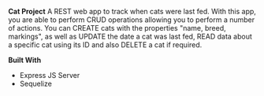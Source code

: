 **Cat Project**
A REST web app to track when cats were last fed. With this app, you are able to perform CRUD operations allowing you to perform a number of actions. You can CREATE cats with the properties "name, breed, markings", as well as UPDATE the date a cat was last fed, READ data about a specific cat using its ID and also DELETE a cat if required. 

**Built With**
- Express JS Server
- Sequelize

